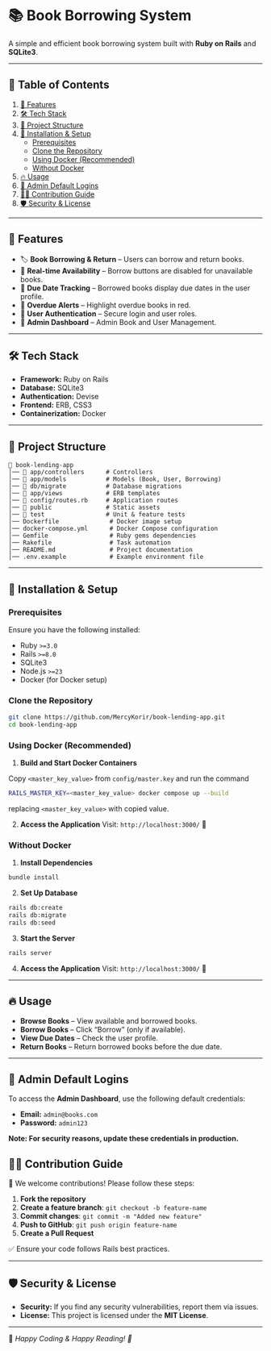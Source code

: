 # 📚 Book Borrowing System

A simple and efficient book borrowing system built with **Ruby on Rails** and **SQLite3**.

---

## 📑 Table of Contents
1. [🚀 Features](#-features)
2. [🛠 Tech Stack](#-tech-stack)
3. [📂 Project Structure](#-project-structure)
4. [🎯 Installation & Setup](#-installation--setup)
    - [Prerequisites](#prerequisites)
    - [Clone the Repository](#clone-the-repository)
    - [Using Docker (Recommended)](#using-docker-recommended)
    - [Without Docker](#without-docker)
5. [🔥 Usage](#-usage)
6. [🔑 Admin Default Logins](#-admin-default-logins)
7. [🧑‍💻 Contribution Guide](#-contribution-guide)
8. [🛡️ Security & License](#-security-&-license)

---

## 🚀 Features
- 🏷️ **Book Borrowing & Return** – Users can borrow and return books.
- 🔄 **Real-time Availability** – Borrow buttons are disabled for unavailable books.
- 📅 **Due Date Tracking** – Borrowed books display due dates in the user profile.
- 🔔 **Overdue Alerts** – Highlight overdue books in red.
- 👥 **User Authentication** – Secure login and user roles.
- 👥 **Admin Dashboard** – Admin Book and User Management.

---

## 🛠 Tech Stack
- **Framework:** Ruby on Rails
- **Database:** SQLite3
- **Authentication:** Devise
- **Frontend:** ERB, CSS3
- **Containerization:** Docker

---

## 📂 Project Structure
```
📂 book-lending-app
│── 📁 app/controllers      # Controllers
│── 📁 app/models           # Models (Book, User, Borrowing)
│── 📁 db/migrate           # Database migrations
│── 📁 app/views            # ERB templates
│── 📁 config/routes.rb     # Application routes
│── 📁 public               # Static assets
│── 📁 test                 # Unit & feature tests
│── Dockerfile              # Docker image setup
│── docker-compose.yml      # Docker Compose configuration
│── Gemfile                 # Ruby gems dependencies
│── Rakefile                # Task automation
│── README.md               # Project documentation
│── .env.example            # Example environment file
```

---

## 🎯 Installation & Setup

### **Prerequisites**
Ensure you have the following installed:
- Ruby `>=3.0`
- Rails `>=8.0`
- SQLite3
- Node.js `>=23`
- Docker (for Docker setup)

### **Clone the Repository**
```bash
git clone https://github.com/MercyKorir/book-lending-app.git
cd book-lending-app
```

### **Using Docker (Recommended)**

1. **Build and Start Docker Containers**

Copy `<master_key_value>` from `config/master.key`
and run the command

```bash
RAILS_MASTER_KEY=<master_key_value> docker compose up --build
```

replacing `<master_key_value>` with copied value.

2. **Access the Application**
Visit: `http://localhost:3000/` 🎉


### **Without Docker**

1. **Install Dependencies**
```bash
bundle install
```

2. **Set Up Database**
```bash
rails db:create
rails db:migrate
rails db:seed
```

3. **Start the Server**
```bash
rails server
```

4. **Access the Application**
Visit: `http://localhost:3000/` 🎉

---

## 🔥 Usage
- **Browse Books** – View available and borrowed books.
- **Borrow Books** – Click “Borrow” (only if available).
- **View Due Dates** – Check the user profile.
- **Return Books** – Return borrowed books before the due date.

---

## 🔑 Admin Default Logins

To access the **Admin Dashboard**, use the following default credentials:
- **Email:** `admin@books.com`
- **Password:** `admin123`

**Note: For security reasons, update these credentials in production.**

## 🧑‍💻 Contribution Guide
👥 We welcome contributions! Please follow these steps:
1. **Fork the repository**
2. **Create a feature branch**: `git checkout -b feature-name`
3. **Commit changes**: `git commit -m "Added new feature"`
4. **Push to GitHub**: `git push origin feature-name`
5. **Create a Pull Request**

✅ Ensure your code follows Rails best practices.

---

## 🛡️ Security & License
- **Security:** If you find any security vulnerabilities, report them via issues.
- **License:** This project is licensed under the **MIT License**.

---

🚀 _Happy Coding & Happy Reading! 📖_